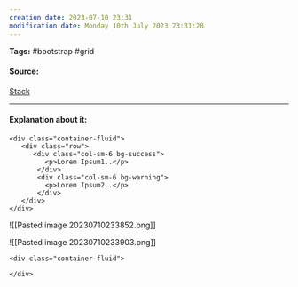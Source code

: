 ```yaml
---
creation date: 2023-07-10 23:31
modification date: Monday 10th July 2023 23:31:28
---
```


**Tags:** #bootstrap #grid

#### Source:
[Stack](https://www.w3schools.com/bootstrap4/bootstrap_grid_stacked_to_horizontal.asp)

--------------------------------------

#### Explanation about it:

```
<div class="container-fluid">
   <div class="row">
      <div class="col-sm-6 bg-success">
         <p>Lorem Ipsum1..</p>
       </div>
       <div class="col-sm-6 bg-warning">
         <p>Lorem Ipsum2..</p>
       </div>
   </div>
</div>
```

![[Pasted image 20230710233852.png]]

![[Pasted image 20230710233903.png]]


```
<div class="container-fluid">
  
</div>
```